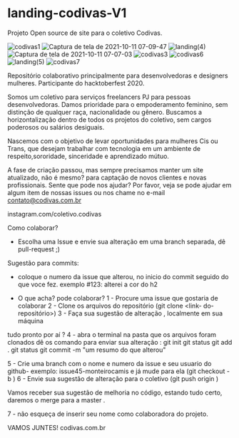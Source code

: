 
# landing-codivas-V1
Projeto Open source de site para o coletivo Codivas.

![codivas1](https://user-images.githubusercontent.com/66797088/136761877-51de0548-520d-4293-a93d-b43e1f9bd80a.png)
![Captura de tela de 2021-10-11 07-09-47](https://user-images.githubusercontent.com/66797088/136773424-02d18781-3c3c-4eb3-9da4-867ae6195c5b.png)
![landing(4)](https://user-images.githubusercontent.com/17096257/199083526-82184681-98ad-410e-bf34-06bfe01a8d7a.png)
![Captura de tela de 2021-10-11 07-07-03](https://user-images.githubusercontent.com/66797088/136773462-dfc7d24e-b83b-489e-809a-dbd43dc01a5a.png)
![codivas3](https://user-images.githubusercontent.com/66797088/136762028-684d2314-4465-4c07-8173-015d01d39bed.png)
![codivas6](https://user-images.githubusercontent.com/66797088/136762177-02046e92-9c8d-4072-b211-3282b14b43f7.png)
![landing(5)](https://user-images.githubusercontent.com/17096257/199083533-93d7f68b-c59d-410f-add4-c92a9a5e2cd5.png)
![codivas7](https://user-images.githubusercontent.com/66797088/136762207-09f8b8e0-b0c0-41de-af3d-ee46edb5569c.png)


Repositório colaborativo principalmente para desenvolvedoras e designers mulheres.
Participante do hacktoberfest 2020.

Somos um coletivo para serviços freelancers PJ para pessoas desenvolvedoras.
Damos prioridade para o empoderamento feminino, sem distinção de qualquer raça, nacionalidade ou gênero.
Buscamos a horizontalização dentro de todos os projetos do coletivo, sem cargos poderosos ou salários desiguais.

Nascemos com o objetivo de levar oportunidades para mulheres Cis ou Trans, que desejam trabalhar com tecnologia em um ambiente de respeito,sororidade,
sinceridade  e aprendizado mútuo.

A fase de criação passou, mas sempre precisamos manter um site atualizado, não é mesmo? para captação de novos clientes e novas profissionais.
Sente que pode nos ajudar?
Por favor, veja se pode ajudar em algum item de nossas issues ou nos chame no e-mail contato@codivas.com.br

instagram.com/coletivo.codivas

Como colaborar?
- Escolha uma Issue e envie sua alteração em uma branch separada, dê pull-request ;)

Sugestão para commits:
- coloque o numero da issue que alterou, no inicio do commit seguido do que voce fez. exemplo #123: alterei a cor do h2 

-  O que acha? pode colaborar?
1 - Procure uma issue que gostaria de colaborar
2 - Clone os arquivos do repositório
(git clone <link- do- repositório>)
3 - Faça sua sugestão de alteração , localmente em sua máquina


tudo pronto por aí ?
4 - abra o terminal na pasta que os arquivos foram clonados
dê os comando para enviar sua alteração :
git init
git status
git add .
git status
git commit -m "um resumo do que alterou"


5 - Crie uma branch com o nome e numero da issue e seu usuario do github- exemplo: issue45-monteirocamis e já mude para ela
(git checkout -b <nome-da-branch>)
6 - Envie sua sugestão de alteração para o coletivo
(git push origin <nome-da-branch>)

Vamos receber sua sugestão de melhoria no código, estando tudo certo, daremos o merge para a master .

7 - não esqueça de inserir seu nome como colaboradora do projeto.



VAMOS JUNTES!
codivas.com.br

